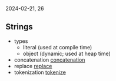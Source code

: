 2024-02-21, 26

## Strings
- types
    - literal (used at compile time)
    - object (dynamic; used at heap time)
- concatenation [concatenation](concatenation.rs)
- replace [replace](replace.rs)
- tokenization [tokenize](tokenize.rs)